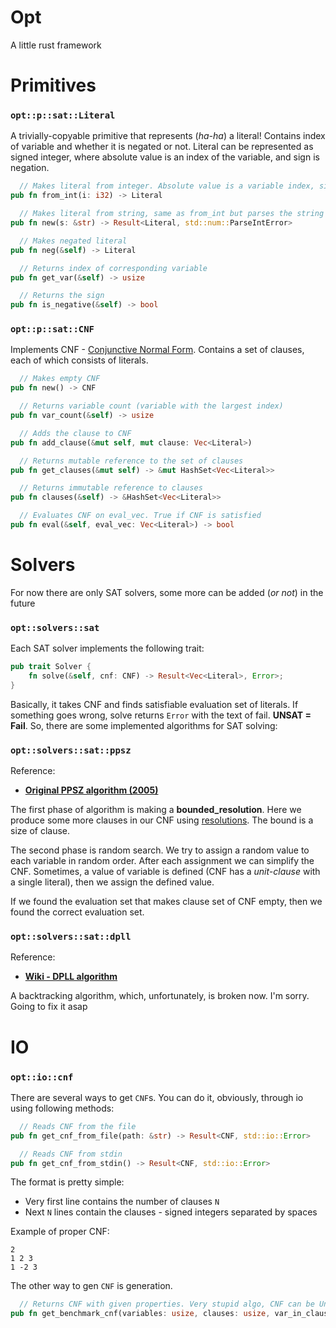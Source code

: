 # Opt
A little rust framework

# Primitives
### `opt::p::sat::Literal`
A trivially-copyable primitive that represents (*ha-ha*) a literal! Contains index of variable and whether it is negated or not. Literal can be represented as signed integer, where absolute value is an index of the variable, and sign is negation.

```rust
  // Makes literal from integer. Absolute value is a variable index, sign is a sign.
pub fn from_int(i: i32) -> Literal

  // Makes literal from string, same as from_int but parses the string
pub fn new(s: &str) -> Result<Literal, std::num::ParseIntError>

  // Makes negated literal
pub fn neg(&self) -> Literal

  // Returns index of corresponding variable
pub fn get_var(&self) -> usize

  // Returns the sign
pub fn is_negative(&self) -> bool
```

### `opt::p::sat::CNF`
Implements CNF - [Conjunctive Normal Form](https://en.wikipedia.org/wiki/Conjunctive_normal_form). Contains a set of clauses, each of which consists of literals.

```rust
  // Makes empty CNF
pub fn new() -> CNF

  // Returns variable count (variable with the largest index)
pub fn var_count(&self) -> usize

  // Adds the clause to CNF
pub fn add_clause(&mut self, mut clause: Vec<Literal>)

  // Returns mutable reference to the set of clauses
pub fn get_clauses(&mut self) -> &mut HashSet<Vec<Literal>>

  // Returns immutable reference to clauses
pub fn clauses(&self) -> &HashSet<Vec<Literal>>

  // Evaluates CNF on eval_vec. True if CNF is satisfied
pub fn eval(&self, eval_vec: Vec<Literal>) -> bool
```

# Solvers
For now there are only SAT solvers, some more can be added (*or not*) in the future
### `opt::solvers::sat`
Each SAT solver implements the following trait:
```rust
pub trait Solver {
    fn solve(&self, cnf: CNF) -> Result<Vec<Literal>, Error>;
}
```
Basically, it takes CNF and finds satisfiable evaluation set of literals. If something goes wrong, solve returns `Error` with the text of fail. **UNSAT = Fail**. So, there are some implemented algorithms for SAT solving:
### `opt::solvers::sat::ppsz`
Reference:
 - [**Original PPSZ algorithm (2005)**](https://cseweb.ucsd.edu/~paturi/myPapers/pubs/PaturiPudlakSaksZane_2005_jacm.pdf)

The first phase of algorithm is making a **bounded_resolution**. Here we produce some more clauses in our CNF using [resolutions](https://en.wikipedia.org/wiki/Resolution_(logic)). The bound is a size of clause.

The second phase is random search. We try to assign a random value to each variable in random order. After each assignment we can simplify the CNF. Sometimes, a value of variable is defined (CNF has a *unit-clause* with a single literal), then we assign the defined value.

If we found the evaluation set that makes clause set of CNF empty, then we found the correct evaluation set.
### `opt::solvers::sat::dpll`
Reference:
 - [**Wiki - DPLL algorithm**](https://en.wikipedia.org/wiki/DPLL_algorithm)

A backtracking algorithm, which, unfortunately, is broken now. I'm sorry. Going to fix it asap
# IO
### `opt::io::cnf`
There are several ways to get `CNF`s. You can do it, obviously, through io using following methods:
```rust
  // Reads CNF from the file
pub fn get_cnf_from_file(path: &str) -> Result<CNF, std::io::Error>

  // Reads CNF from stdin
pub fn get_cnf_from_stdin() -> Result<CNF, std::io::Error>
```
The format is pretty simple: 
- Very first line contains the number of clauses `N`
- Next `N` lines contain the clauses - signed integers separated by spaces

Example of proper CNF:
```
2
1 2 3
1 -2 3
```

The other way to gen `CNF` is generation.
```rust
  // Returns CNF with given properties. Very stupid algo, CNF can be UnSAT!
pub fn get_benchmark_cnf(variables: usize, clauses: usize, var_in_clauses: usize) -> CNF
```

